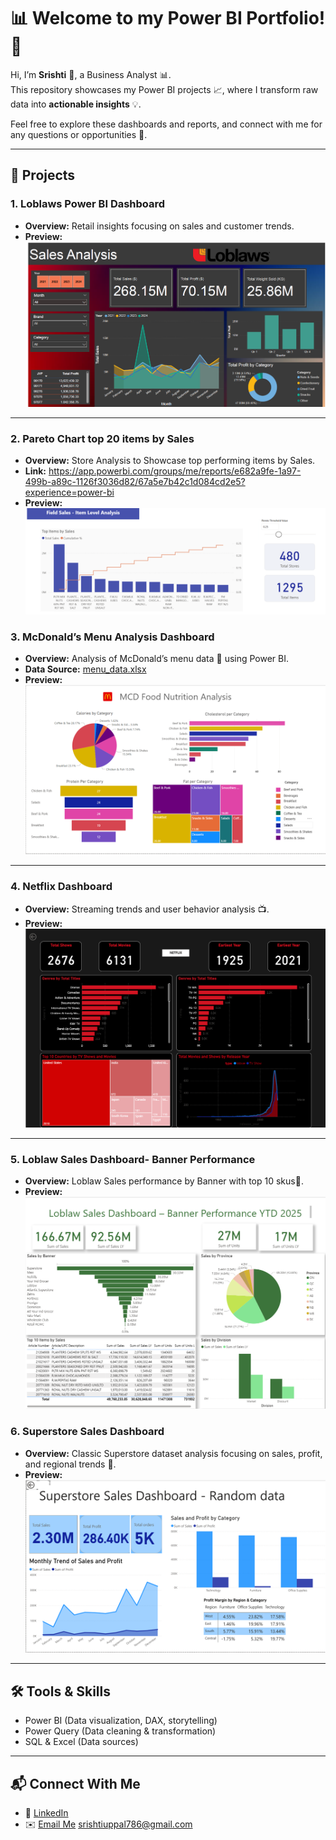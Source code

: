 # 📊 Welcome to my Power BI Portfolio! 🚀

Hi, I’m **Srishti** 👋, a Business Analyst 📊.  
This repository showcases my Power BI projects 📈, where I transform raw data into **actionable insights** 💡.  

Feel free to explore these dashboards and reports, and connect with me for any questions or opportunities 🤝.  

---

## 📂 Projects

### 1. **Loblaws Power BI Dashboard**
- **Overview:** Retail insights focusing on sales and customer trends.  
- **Preview:**  
![Loblaws Dashboard](Loblaws%20PowerBI.png)  

---

### 2. **Pareto Chart top 20 items by Sales**
- **Overview:** Store Analysis to Showcase top performing items by Sales.
- **Link:** https://app.powerbi.com/groups/me/reports/e682a9fe-1a97-499b-a89c-1126f3036d82/67a5e7b42c1d084cd2e5?experience=power-bi  
- **Preview:**  
![Pareto Chart](Pareto%20Chart.png)

### 3. **McDonald’s Menu Analysis Dashboard**
- **Overview:** Analysis of McDonald’s menu data 🍔 using Power BI.  
- **Data Source:** [menu_data.xlsx](menu_data.xlsx)  
- **Preview:**  
![McDonald’s Dashboard](Mcd%20sample%20dashboard.png) 

---

### 4. **Netflix Dashboard**
- **Overview:** Streaming trends and user behavior analysis 📺.  
- **Preview:**  
![Netflix Dashboard](Netflix%20Dashboard.png)  

---

### 5. **Loblaw Sales Dashboard- Banner Performance**
- **Overview:** Loblaw Sales performance by Banner with top 10 skus🏬.  
- **Preview:**  
![Loblaws Dashboard](Loblaw%20Banner%20performance.png)  

### 6. **Superstore Sales Dashboard**
- **Overview:** Classic Superstore dataset analysis focusing on sales, profit, and regional trends 🏬.  
- **Preview:**  
![Superstore Dashboard](Superstore%20dashboard.png)  

---

## 🛠 Tools & Skills
- Power BI (Data visualization, DAX, storytelling)  
- Power Query (Data cleaning & transformation)  
- SQL & Excel (Data sources)  

---

## 📬 Connect With Me
- 💼 [LinkedIn](#)   
- ✉️ [Email Me](#)  srishtiuppal786@gmail.com
